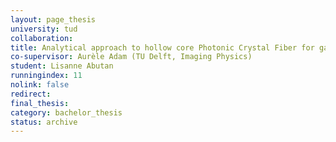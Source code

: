 ```yaml
---
layout: page_thesis
university: tud
collaboration:
title: Analytical approach to hollow core Photonic Crystal Fiber for gas sensing
co-supervisor: Aurèle Adam (TU Delft, Imaging Physics)
student: Lisanne Abutan
runningindex: 11
nolink: false
redirect:
final_thesis:
category: bachelor_thesis
status: archive
---
```

